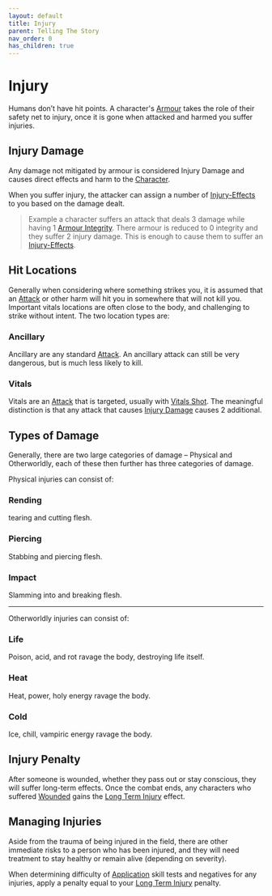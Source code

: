 ```yaml
---
layout: default
title: Injury
parent: Telling The Story
nav_order: 0
has_children: true
---
```

# Injury
Humans don’t have hit points. A character's [Armour](Armour) takes the role of their safety net to injury, once it is gone when attacked and harmed you suffer injuries. 

## Injury Damage
Any damage not mitigated by armour is considered Injury Damage and causes direct effects and harm to the [Character](Game/Core/Terminology#Character).

When you suffer injury, the attacker can assign a number of [Injury-Effects](Game/Core/Injury-Effects) to you based on the damage dealt.

> Example a character suffers an attack that deals 3 damage while having 1 [Armour Integrity](Game/Core/Armour#Armour%20Integrity). There armour is reduced to 0 integrity and they suffer 2 injury damage. This is enough to cause them to suffer an [Injury-Effects](Game/Core/Injury-Effects).

## Hit Locations
Generally when considering where something strikes you, it is assumed that an [Attack](Terminology#Attack) or other harm will hit you in somewhere that will not kill you. Important vitals locations are often close to the body, and challenging to strike without intent. The two location types are:
### Ancillary
Ancillary are any standard [Attack](Terminology#Attack). An ancillary attack can still be very dangerous, but is much less likely to kill.
### Vitals
Vitals are an [Attack](Terminology#Attack) that is targeted, usually with [Vitals Shot](Attacks#Vitals%20Hit). The meaningful distinction is that any attack that causes [Injury Damage](#Injury%20Damage) causes 2 additional.

## Types of Damage
Generally, there are two large categories of damage – Physical and Otherworldly, each of these then further has three categories of damage.

Physical injuries can consist of:
### Rending
tearing and cutting flesh.
### Piercing
Stabbing and piercing flesh.
### Impact
Slamming into and breaking flesh.

---

Otherworldly injuries can consist of:
### Life
Poison, acid, and rot ravage the body, destroying life itself.
### Heat
Heat, power, holy energy ravage the body.
### Cold
Ice, chill, vampiric energy ravage the body.

## Injury Penalty
After someone is wounded, whether they pass out or stay conscious, they will suffer long-term effects. Once the combat ends, any characters who suffered [Wounded](Effects#Wounded) gains the [Long Term Injury](Effects#Long%20Term%20Injury) effect.

## Managing Injuries
Aside from the trauma of being injured in the field, there are other immediate risks to a person who has been injured, and they will need treatment to stay healthy or remain alive (depending on severity).

When determining difficulty of [Application](Intelligence#Application) skill tests and negatives for any injuries, apply a penalty equal to your [Long Term Injury](Game/Core/Effects#Long%20Term%20Injury) penalty.